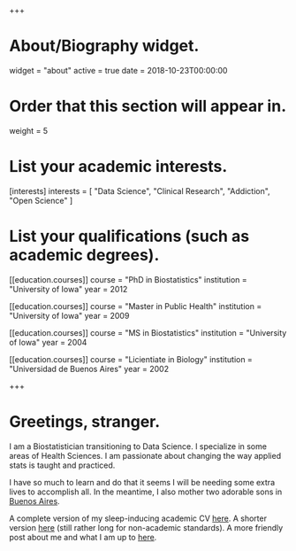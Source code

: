 +++
# About/Biography widget.
widget = "about"
active = true
date = 2018-10-23T00:00:00

# Order that this section will appear in.
weight = 5

# List your academic interests.
[interests]
  interests = [
    "Data Science", 
    "Clinical Research",
    "Addiction", 
    "Open Science"
  ]

# List your qualifications (such as academic degrees).
[[education.courses]]
  course = "PhD in Biostatistics"
  institution = "University of Iowa"
  year = 2012

[[education.courses]]
  course = "Master in Public Health"
  institution = "University of Iowa"
  year = 2009

[[education.courses]]
  course = "MS in Biostatistics"
  institution = "University of Iowa"
  year = 2004


[[education.courses]]
  course = "Licientiate in Biology"
  institution = "Universidad de Buenos Aires"
  year = 2002
 
+++

# Greetings, stranger.

I am a Biostatistician transitioning to Data Science. I specialize in some areas of Health Sciences. I am passionate about changing the way applied stats is taught and practiced. 

I have so much to learn and do that it seems I will be needing some extra lives to accomplish all. In the meantime, I also mother two adorable sons in [Buenos Aires](https://en.wikipedia.org/wiki/Buenos_Aires).

A complete version of my sleep-inducing academic CV [here](/files/Acion_CV_November_2018_web_long.pdf). A shorter version [here](/files/Acion_CV_November_2018_web_short.pdf) (still rather long for non-academic standards). A more friendly post about me and what I am up to [here](/post/about-me-and-current-projects).